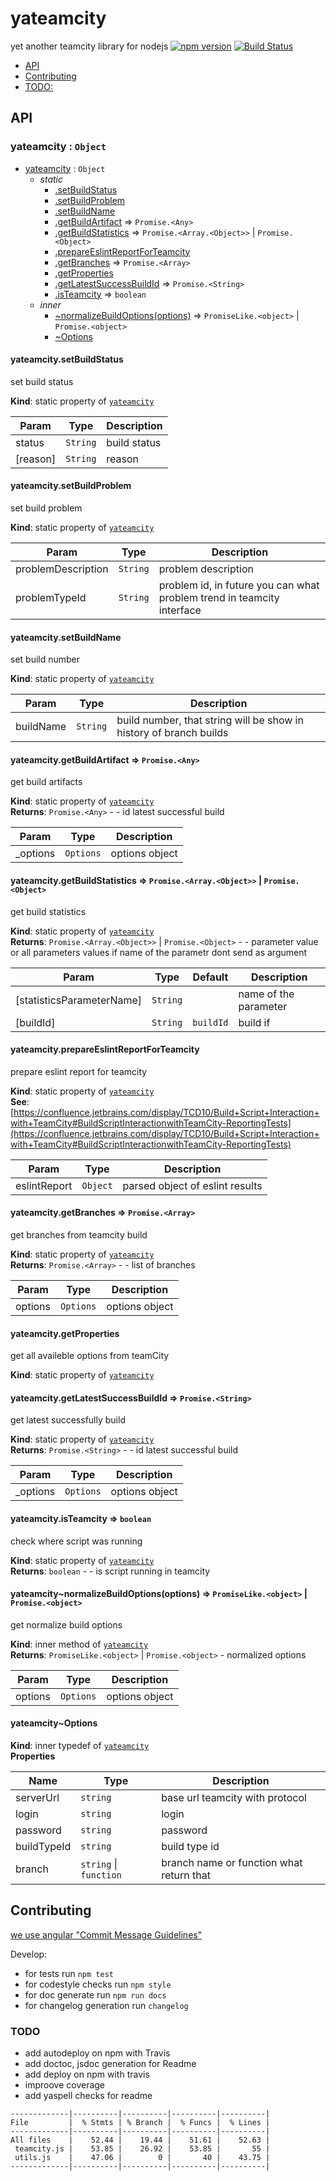 # yateamcity
yet another teamcity library for nodejs
[![npm version](https://badge.fury.io/js/yateamcity.svg)](https://www.npmjs.com/package/yateamcity)
[![Build Status](https://travis-ci.org/akaguny/yateamcity.svg?branch=master)](https://travis-ci.org/akaguny/yateamcity)
<!-- START doctoc generated TOC please keep comment here to allow auto update -->
<!-- DON'T EDIT THIS SECTION, INSTEAD RE-RUN doctoc TO UPDATE -->


- [API](#api)
- [Contributing](#contributing)
- [TODO:](#todo)

<!-- END doctoc generated TOC please keep comment here to allow auto update -->
## API
<!-- START jsdoc-md-embedded -->
<a name="module_yateamcity"></a>

### yateamcity : <code>Object</code>

* [yateamcity](#module_yateamcity) : <code>Object</code>
    * _static_
        * [.setBuildStatus](#module_yateamcity.setBuildStatus)
        * [.setBuildProblem](#module_yateamcity.setBuildProblem)
        * [.setBuildName](#module_yateamcity.setBuildName)
        * [.getBuildArtifact](#module_yateamcity.getBuildArtifact) ⇒ <code>Promise.&lt;Any&gt;</code>
        * [.getBuildStatistics](#module_yateamcity.getBuildStatistics) ⇒ <code>Promise.&lt;Array.&lt;Object&gt;&gt;</code> \| <code>Promise.&lt;Object&gt;</code>
        * [.prepareEslintReportForTeamcity](#module_yateamcity.prepareEslintReportForTeamcity)
        * [.getBranches](#module_yateamcity.getBranches) ⇒ <code>Promise.&lt;Array&gt;</code>
        * [.getProperties](#module_yateamcity.getProperties)
        * [.getLatestSuccessBuildId](#module_yateamcity.getLatestSuccessBuildId) ⇒ <code>Promise.&lt;String&gt;</code>
        * [.isTeamcity](#module_yateamcity.isTeamcity) ⇒ <code>boolean</code>
    * _inner_
        * [~normalizeBuildOptions(options)](#module_yateamcity..normalizeBuildOptions) ⇒ <code>PromiseLike.&lt;object&gt;</code> \| <code>Promise.&lt;object&gt;</code>
        * [~Options](#module_yateamcity..Options)

<a name="module_yateamcity.setBuildStatus"></a>

#### yateamcity.setBuildStatus
set build status

**Kind**: static property of [<code>yateamcity</code>](#module_yateamcity)  

| Param | Type | Description |
| --- | --- | --- |
| status | <code>String</code> | build status |
| [reason] | <code>String</code> | reason |

<a name="module_yateamcity.setBuildProblem"></a>

#### yateamcity.setBuildProblem
set build problem

**Kind**: static property of [<code>yateamcity</code>](#module_yateamcity)  

| Param | Type | Description |
| --- | --- | --- |
| problemDescription | <code>String</code> | problem description |
| problemTypeId | <code>String</code> | problem id, in future you can what problem trend in teamcity interface |

<a name="module_yateamcity.setBuildName"></a>

#### yateamcity.setBuildName
set build number

**Kind**: static property of [<code>yateamcity</code>](#module_yateamcity)  

| Param | Type | Description |
| --- | --- | --- |
| buildName | <code>String</code> | build number, that string will be show in history of branch builds |

<a name="module_yateamcity.getBuildArtifact"></a>

#### yateamcity.getBuildArtifact ⇒ <code>Promise.&lt;Any&gt;</code>
get build artifacts

**Kind**: static property of [<code>yateamcity</code>](#module_yateamcity)  
**Returns**: <code>Promise.&lt;Any&gt;</code> - - id latest successful build  

| Param | Type | Description |
| --- | --- | --- |
| _options | <code>Options</code> | options object |

<a name="module_yateamcity.getBuildStatistics"></a>

#### yateamcity.getBuildStatistics ⇒ <code>Promise.&lt;Array.&lt;Object&gt;&gt;</code> \| <code>Promise.&lt;Object&gt;</code>
get build statistics

**Kind**: static property of [<code>yateamcity</code>](#module_yateamcity)  
**Returns**: <code>Promise.&lt;Array.&lt;Object&gt;&gt;</code> \| <code>Promise.&lt;Object&gt;</code> - - parameter value or all parameters values if name of the parametr dont send as argument  

| Param | Type | Default | Description |
| --- | --- | --- | --- |
| [statisticsParameterName] | <code>String</code> |  | name of the parameter |
| [buildId] | <code>String</code> | <code>buildId</code> | build if |

<a name="module_yateamcity.prepareEslintReportForTeamcity"></a>

#### yateamcity.prepareEslintReportForTeamcity
prepare eslint report for teamcity

**Kind**: static property of [<code>yateamcity</code>](#module_yateamcity)  
**See**: [https://confluence.jetbrains.com/display/TCD10/Build+Script+Interaction+with+TeamCity#BuildScriptInteractionwithTeamCity-ReportingTests](https://confluence.jetbrains.com/display/TCD10/Build+Script+Interaction+with+TeamCity#BuildScriptInteractionwithTeamCity-ReportingTests)  

| Param | Type | Description |
| --- | --- | --- |
| eslintReport | <code>Object</code> | parsed object of eslint results |

<a name="module_yateamcity.getBranches"></a>

#### yateamcity.getBranches ⇒ <code>Promise.&lt;Array&gt;</code>
get branches from teamcity build

**Kind**: static property of [<code>yateamcity</code>](#module_yateamcity)  
**Returns**: <code>Promise.&lt;Array&gt;</code> - - list of branches  

| Param | Type | Description |
| --- | --- | --- |
| options | <code>Options</code> | options object |

<a name="module_yateamcity.getProperties"></a>

#### yateamcity.getProperties
get all availeble options from teamCity

**Kind**: static property of [<code>yateamcity</code>](#module_yateamcity)  
<a name="module_yateamcity.getLatestSuccessBuildId"></a>

#### yateamcity.getLatestSuccessBuildId ⇒ <code>Promise.&lt;String&gt;</code>
get latest successfully build

**Kind**: static property of [<code>yateamcity</code>](#module_yateamcity)  
**Returns**: <code>Promise.&lt;String&gt;</code> - - id latest successful build  

| Param | Type | Description |
| --- | --- | --- |
| _options | <code>Options</code> | options object |

<a name="module_yateamcity.isTeamcity"></a>

#### yateamcity.isTeamcity ⇒ <code>boolean</code>
check where script was running

**Kind**: static property of [<code>yateamcity</code>](#module_yateamcity)  
**Returns**: <code>boolean</code> - - is script running in teamcity  
<a name="module_yateamcity..normalizeBuildOptions"></a>

#### yateamcity~normalizeBuildOptions(options) ⇒ <code>PromiseLike.&lt;object&gt;</code> \| <code>Promise.&lt;object&gt;</code>
get normalize build options

**Kind**: inner method of [<code>yateamcity</code>](#module_yateamcity)  
**Returns**: <code>PromiseLike.&lt;object&gt;</code> \| <code>Promise.&lt;object&gt;</code> - normalized options  

| Param | Type | Description |
| --- | --- | --- |
| options | <code>Options</code> | options object |

<a name="module_yateamcity..Options"></a>

#### yateamcity~Options
**Kind**: inner typedef of [<code>yateamcity</code>](#module_yateamcity)  
**Properties**

| Name | Type | Description |
| --- | --- | --- |
| serverUrl | <code>string</code> | base url teamcity with protocol |
| login | <code>string</code> | login |
| password | <code>string</code> | password |
| buildTypeId | <code>string</code> | build type id |
| branch | <code>string</code> \| <code>function</code> | branch name or function what return that |


<!-- END jsdoc-md-embedded -->

## Contributing
[we use angular "Commit Message Guidelines"](https://github.com/angular/angular/blob/master/CONTRIBUTING.md#commit)

Develop:
* for tests run `npm test`
* for codestyle checks run `npm style`
* for doc generate run `npm run docs`
* for changelog generation run `changelog`

### TODO
* add autodeploy on npm with Travis
* add doctoc, jsdoc generation for Readme
* add deploy on npm with travis
* improove coverage
* add yaspell checks for readme
```
-------------|----------|----------|----------|----------|
File         |  % Stmts | % Branch |  % Funcs |  % Lines |
-------------|----------|----------|----------|----------|
All files    |    52.44 |    19.44 |    51.61 |    52.63 |
 teamcity.js |    53.85 |    26.92 |    53.85 |       55 |
 utils.js    |    47.06 |        0 |       40 |    43.75 |
-------------|----------|----------|----------|----------|
```